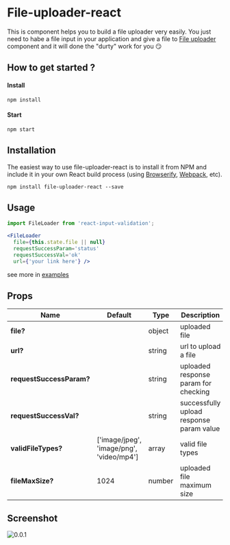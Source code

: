 # File-uploader-react
This is component helps you to build a file uploader very easily.
You just need to habe a file input in your application and give a file to [File uploader](https://github.com/Ggayane/react-file-loader) component and it will done the "durty" work for you :smirk:

## How to get started ?

#### Install
```
npm install
```
#### Start
```
npm start
```

## Installation

The easiest way to use file-uploader-react is to install it from NPM and include it in your own React build process (using [Browserify](http://browserify.org), [Webpack](http://webpack.github.io/), etc).

```
npm install file-uploader-react --save
```

## Usage

```jsx
import FileLoader from 'react-input-validation';

<FileLoader
  file={this.state.file || null}
  requestSuccessParam='status'
  requestSuccessVal='ok'
  url={'your link here'} />
```
see more in [examples](https://github.com/Ggayane/react-file-loader/tree/master/examples)

## Props

| Name | Default | Type | Description |
|------|---------|------|-------------|
| **file?** | | object | uploaded file |
| **url?** | | string | url to upload a file |
| **requestSuccessParam?** | | string | uploaded response param for checking |
| **requestSuccessVal?** | | string | successfully upload response param value  |
| **validFileTypes?** | ['image/jpeg', 'image/png', 'video/mp4'] | array | valid file types |
| **fileMaxSize?** | 1024 | number | uploaded file maximum size |

## Screenshot

![0.0.1](https://media.giphy.com/media/kkx4J09GMcZLa/giphy.gif)
